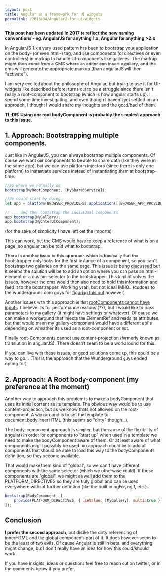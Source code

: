 ```yaml
---
layout: post
title: Angular as a framework for UI widgets
permalink: /2016/04/Angular2-for-ui-widgets
---
```


**This post has been updated in 2017 to reflect the new naming conventions - eg. AngularJS for anything 1.x, Angular for anything >2.x**

In AngularJS 1.x a very used pattern has been to bootstrap your application on the body- (or even html-) tag, and use components (or directives or even controllers) in markup to handle UI-components like galleries. The markup might then come from a CMS where an editor can insert a gallery, and the cms will generate the appropriate markup (than angularJS will then "activate").

I am very excited about the philosophy of Angular, but trying to use it for UI-widgets like described before, turns out to be a struggle since there isn't really a root-component to bootstrap (which is how angular starts up). I spend some time investigating, and even though I haven't yet settled on an approach, I thought I would share my thoughts and the good/bad of them.

**TL;DR: Using óne root bodyComponent is probably the simplest approach to this issue.** 

## 1. Approach: Bootstrapping multiple components.
Just like in AngularJS, you can always bootstrap multiple components. Of cause we want our components to be able to share data (like they were in the same app), but we can use platform injectors (since there is only one platform) to instantiate services instead of instantiating them at bootstrap-time. 

```js
//So where we normally do 
bootstrap(MyRootComponent, [MySharedService]);

//We could start by doing
let app = platform(BROWSER_PROVIDERS).application([[BROWSER_APP_PROVIDERS],[MySharedService]]);

// ... and then bootstrap the individual components
app.bootstrap(MyGallery);
app.bootstrap(MyOhterUIComponent);
```

(for the sake of simplicity I have left out the imports)

This can work, but the CMS would have to keep a reference of what is on a page, so angular can be told what to bootstrap.

There is another issue to this approach which is basically that the bootstrapper only looks for the first instance of a component, so you can't bootstrap two galleries on the same page. This issue is being [discussed](https://github.com/angular/angular/issues/7136) but it seems the solution will be to add an option where you can pass an html-element or a custom-selector to the bootstrapper. This kind of solves the issues, however the cms would then also need to hold this information and feed it to the bootstrapper. Working yeah, but not ideal IMHO.. (cudoes to the wunderground.com guys for [figuring this out](http://www.mediacurrent.com/blog/building-wundergroundcom-drupal-angular-2-component-reuse-page-challenge-2) however).

Another issues with this approach is that [rootComponents cannot have inputs](https://github.com/angular/angular/issues/1858). I believe it's for performance reasons (??), but I would like to pass parameters to my gallery (it might have settings or whatever). Of cause we can make a workaround that injects the ElementRef and reads its attributes, but that would meen my gallery-component would have a different api's depending on wheather its used as a root-component or not. 

Finally root-Components cannot use content-projection (formerly known as translution in angularJS). There doesn't seem to be a workaround for this. 

If you can live with these issues, or good solutions come up, this could be a way to go... (This is the approach that the Wunderground guys ended opting for)

## 2. Approach: A Root body-component (my preference at the moment)

Another way to approach this problem is to make a bodyComponent that uses its initial content as its template. The obvious way would be to use content-projection, but as we know thats not allowed on the root-component. A workaround is to set the template to document.body.innerHTML (this seems so "dirty" though...).

The body-component approach is simpler, but (because of the flexibility of angular) in order for components to "start up" when used in a template we need to make the bodyComponent aware of them. Or at least aware of what components might possibly be used. An approach could be to add all components that should be able to load this way to the bodyComponents definition, so they become available. 

That would make them kind of "global", so we can't have different components with the same selector (which we otherwise could). If these components are "global", we might as well add them to the PLATFORM_DIRECTIVES so they are truly global and can be used everywhere without further defintion (like the built in ngFor, ngIf, etc.)... 

```js
bootstrap(BodyComponent, [
	provide(PLATFORM_DIRECTIVES, { useValue: [MyGallery], multi:true })
]);
```

## Conclusion

**I prefer the second approach**, but dislike the dirty referencing of innerHTML and the global components part of it. It does however seem to be the least of two evils. Of cause Angular is still in beta, and everything might change, but I don't really have an idea for how this could/should work.

If you have insights, ideas or questions feel free to reach out on twitter, or in the comments below if you prefer. 